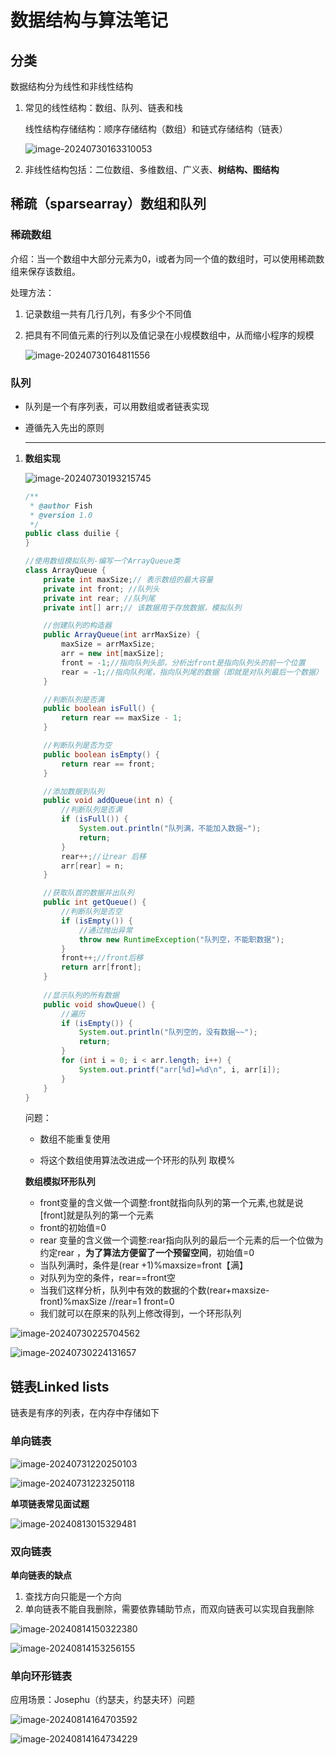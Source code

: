 # 数据结构与算法笔记

## 分类

数据结构分为线性和非线性结构

1. 常见的线性结构：数组、队列、链表和栈

   线性结构存储结构：顺序存储结构（数组）和链式存储结构（链表）

   ![image-20240730163310053](assets/image-20240730163310053.png)

2. 非线性结构包括：二位数组、多维数组、广义表、**树结构、图结构**



## 稀疏（sparsearray）数组和队列

### 稀疏数组

介绍：当一个数组中大部分元素为0，i或者为同一个值的数组时，可以使用稀疏数组来保存该数组。

处理方法：

1. 记录数组一共有几行几列，有多少个不同值

2. 把具有不同值元素的行列以及值记录在小规模数组中，从而缩小程序的规模

   ![image-20240730164811556](assets/image-20240730164811556.png)

### 队列

- 队列是一个有序列表，可以用数组或者链表实现

- 遵循先入先出的原则

  -----

1. **数组实现**

   ![image-20240730193215745](assets/image-20240730193215745.png)

   ```java
   /**
    * @author Fish
    * @version 1.0
    */
   public class duilie {
   }
   
   //使用数组模拟队列-编写一个ArrayQueue类
   class ArrayQueue {
       private int maxSize;// 表示数组的最大容量
       private int front; //队列头
       private int rear; //队列尾
       private int[] arr;// 该数据用于存放数据，模拟队列
   
       //创建队列的构造器
       public ArrayQueue(int arrMaxSize) {
           maxSize = arrMaxSize;
           arr = new int[maxSize];
           front = -1;//指向队列头部，分析出front是指向队列头的前一个位置
           rear = -1;//指向队列尾，指向队列尾的数据（即就是对队列最后一个数据）
       }
   
       //判断队列是否满
       public boolean isFull() {
           return rear == maxSize - 1;
       }
   
       //判断队列是否为空
       public boolean isEmpty() {
           return rear == front;
       }
   
       //添加数据到队列
       public void addQueue(int n) {
           //判断队列是否满
           if (isFull()) {
               System.out.println("队列满，不能加入数据~");
               return;
           }
           rear++;//让rear 后移
           arr[rear] = n;
       }
   
       //获取队首的数据并出队列
       public int getQueue() {
           //判断队列是否空
           if (isEmpty()) {
               //通过抛出异常
               throw new RuntimeException("队列空，不能职数据");
           }
           front++;//front后移
           return arr[front];
       }
       
       //显示队列的所有数据
       public void showQueue() {
           //遍历
           if (isEmpty()) {
               System.out.println("队列空的，没有数据~~");
               return;
           }
           for (int i = 0; i < arr.length; i++) {
               System.out.printf("arr[%d]=%d\n", i, arr[i]);
           }
       }
   }
   ```

   问题：

   - 数组不能重复使用

   - 将这个数组使用算法改进成一个环形的队列 取模%

   **数组模拟环形队列**

   - front变量的含义做一个调整:front就指向队列的第一个元素,也就是说[front]就是队列的第一个元素
   - front的初始值=0
   - rear 变量的含义做一个调整:rear指向队列的最后一个元素的后一个位做为约定rear ，**为了算法方便留了一个预留空间**，初始值=0
   - 当队列满时，条件是(rear +1)%maxsize=front【满】
   - 对队列为空的条件，rear==front空
   - 当我们这样分析，队列中有效的数据的个数(rear+maxsize-front)%maxSize          //rear=1 front=0
   - 我们就可以在原来的队列上修改得到，一个环形队列

![image-20240730225704562](assets/image-20240730225704562.png)

![image-20240730224131657](assets/image-20240730224131657.png)

## 链表Linked lists

链表是有序的列表，在内存中存储如下

### 单向链表

![image-20240731220250103](assets/image-20240731220250103.png)

![image-20240731223250118](C:\Users\y3343\AppData\Roaming\Typora\typora-user-images\image-20240731223250118.png)

**单项链表常见面试题**

![image-20240813015329481](assets/image-20240813015329481.png)

### 双向链表

 **单向链表的缺点**

1. 查找方向只能是一个方向
2. 单向链表不能自我删除，需要依靠辅助节点，而双向链表可以实现自我删除

![image-20240814150322380](assets/image-20240814150322380.png)

![image-20240814153256155](assets/image-20240814153256155.png)

### 单向环形链表

应用场景：Josephu（约瑟夫，约瑟夫环）问题

![image-20240814164703592](assets/image-20240814164703592.png)

![image-20240814164734229](C:\Users\y3343\AppData\Roaming\Typora\typora-user-images\image-20240814164734229.png)

### 






